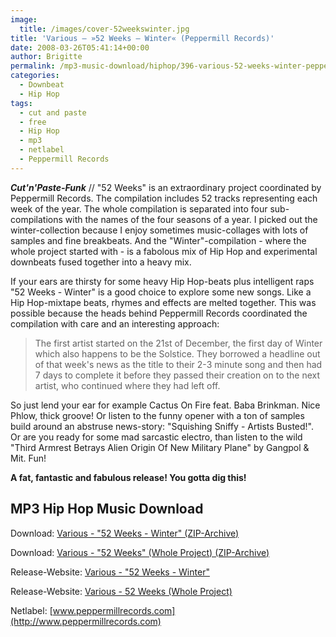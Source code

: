 ```yaml
---
image:
  title: /images/cover-52weekswinter.jpg
title: 'Various – »52 Weeks – Winter« (Peppermill Records)'
date: 2008-03-26T05:41:14+00:00
author: Brigitte
permalink: /mp3-music-download/hiphop/396-various-52-weeks-winter-peppermill-records
categories:
  - Downbeat
  - Hip Hop
tags:
  - cut and paste
  - free
  - Hip Hop
  - mp3
  - netlabel
  - Peppermill Records
---
```

***Cut'n'Paste-Funk*** // "52 Weeks" is an extraordinary project coordinated by Peppermill Records. The compilation includes 52 tracks representing each week of the year. The whole compilation is separated into four sub-compilations with the names of the four seasons of a year. I picked out the winter-collection because I enjoy sometimes music-collages with lots of samples and fine breakbeats. And the "Winter"-compilation - where the whole project started with - is a fabolous mix of Hip Hop and experimental downbeats fused together into a heavy mix.<!--more-->

<!--adsense-->

If your ears are thirsty for some heavy Hip Hop-beats plus intelligent raps "52 Weeks - Winter" is a good choice to explore some new songs. Like a Hip Hop-mixtape beats, rhymes and effects are melted together. This was possible because the heads behind Peppermill Records coordinated the compilation with care and an interesting approach:

> The first artist started on the 21st of December, the first day of Winter which also happens to be the Solstice. They borrowed a headline out of that week's news as the title to their 2-3 minute song and then had 7 days to complete it before they passed their creation on to the next artist, who continued where they had left off.

So just lend your ear for example Cactus On Fire feat. Baba Brinkman. Nice Phlow, thick groove! Or listen to the funny opener with a ton of samples build around an abstruse news-story: "Squishing Sniffy - Artists Busted!". Or are you ready for some mad sarcastic electro, than listen to the wild "Third Armrest Betrays Alien Origin Of New Military Plane" by Gangpol & Mit. Fun!

**A fat, fantastic and fabulous release! You gotta dig this!**

## MP3 Hip Hop Music Download

Download: [Various - "52 Weeks - Winter" (ZIP-Archive)](http://www.archive.org/download/pm008/Winter.zip)
  
Download: [Various - "52 Weeks" (Whole Project) (ZIP-Archive)](http://www.archive.org/download/pm008/52Weeks.zip)
  
Release-Website: [Various - "52 Weeks - Winter"](http://www.peppermillrecords.com/winter)
  
Release-Website: [Various - 52 Weeks (Whole Project)](http://www.peppermillrecords.com/pm008)
  
Netlabel: [www.peppermillrecords.com](http://www.peppermillrecords.com)